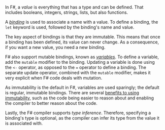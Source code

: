 In F#, a _value_ is everything that has a type and can be defined. That includes booleans, integers, strings, lists, but also functions.

A [_binding_][bindings] is used to associate a name with a value. To define a binding, the `let` keyword is used, followed by the binding's name and value.

The key aspect of bindings is that they are immutable. This means that once a binding has been defined, its value can never change. As a consequence, if you want a new value, you need a new binding.

F# also support mutable bindings, known as [_variables_][variables]. To define a variable, add the `mutable` modifier to the binding. Updating a variable is done using the `<-` operator, as opposed to the `=` operator to define a binding. The separate update operator, combined with the `mutable` modifier, makes it very explicit when F# code deals with mutation.

As immutability is the default in F#, variables are used sparingly; the default is regular, immutable bindings. There are several [benefits to using immutability][immutability], such as the code being easier to reason about and enabling the compiler to better reason about the code.

Lastly, the F# compiler supports _type inference_. Therefore, specifying a binding's type is optional, as the compiler can infer its type from the value it is associated with.

[bindings]: https://docs.microsoft.com/en-us/dotnet/fsharp/language-reference/values/#binding-a-value
[variables]: https://docs.microsoft.com/en-us/dotnet/fsharp/language-reference/values/#mutable-variables
[immutability]: https://docs.microsoft.com/en-us/dotnet/fsharp/language-reference/values/#why-immutable
